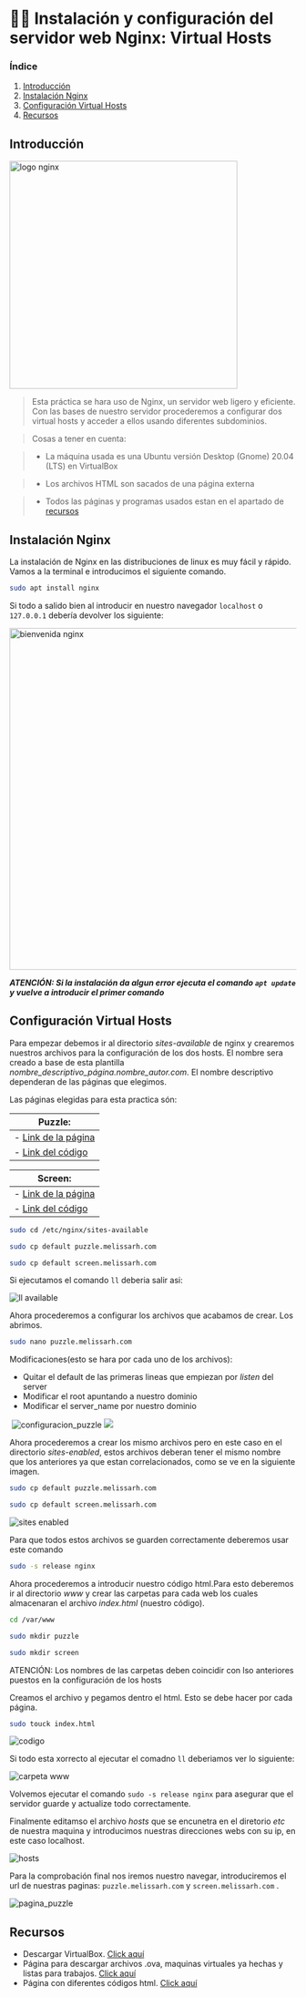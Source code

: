 # :woman_technologist: Instalación y configuración del servidor web Nginx: Virtual Hosts

### **Índice**
1. [Introducción](#intro)
2. [Instalación Nginx](#instaN)
3. [Configuración Virtual Hosts](#confi)
4. [Recursos](#recur)

<div id='intro' />

## Introducción
  
 <img src="https://github.com/MelissaRodriguezHernandez/VirtualHosts_Nginx/blob/main/img/Nginx_logo.svg.png" width="400" alt="logo nginx">

>Esta práctica se hara uso de Nginx, un servidor web ligero y eficiente. Con las bases de nuestro servidor procederemos a configurar dos virtual hosts y acceder a ellos usando diferentes subdominios.

>Cosas a tener en cuenta:

>*  La máquina usada es una Ubuntu versión Desktop (Gnome) 20.04 (LTS) en VirtualBox
              
>*  Los archivos HTML son sacados de una página externa
              
>*  Todos las páginas y programas usados estan en el apartado de [recursos](#recur)
                

<div id='instaN' />

## Instalación Nginx

La instalación de Nginx en las distribuciones de linux es muy fácil y rápido.
Vamos a la terminal e introducimos el siguiente comando.

```bash
sudo apt install nginx
```

Si todo a salido bien al introducir en nuestro navegador ``localhost`` o ``127.0.0.1`` debería devolver los siguiente:

<img src="https://github.com/MelissaRodriguezHernandez/VirtualHosts_Nginx/blob/main/img/welcome%20to%20nginx.png" width="600" alt="bienvenida nginx">


***ATENCIÓN: Si la instalación da algun error ejecuta el comando ``apt update`` y vuelve a introducir el primer comando***
  
<div id='confi' />

## Configuración Virtual Hosts

Para empezar debemos ir al directorio *sites-available* de nginx y crearemos nuestros archivos para la configuración de los dos hosts. El nombre sera creado a base de esta plantilla *nombre_descriptivo_página.nombre_autor.com*.
El nombre descriptivo dependeran de las páginas que elegimos.

Las páginas elegidas para esta practica són:

| Puzzle:                                                                                                |
|--------------------------------------------------------------------------------------------------------|
| - [Link de la página](https://onehtmlpagechallenge.com/entries/tiles.html)                             |
| - [Link del código](https://github.com/Metroxe/one-html-page-challenge/blob/master/entries/tiles.html) |

| Screen:                                                                                                               |
|-----------------------------------------------------------------------------------------------------------------------|
| - [Link de la página](https://onehtmlpagechallenge.com/entries/my-screen-resolution.html)                             |
| - [Link del código](https://github.com/Metroxe/one-html-page-challenge/blob/master/entries/my-screen-resolution.html) |

```bash
sudo cd /etc/nginx/sites-available
```

```bash
sudo cp default puzzle.melissarh.com
```

```bash
sudo cp default screen.melissarh.com
```

Si ejecutamos el comando ``ll`` deberia salir asi:

<img src="https://github.com/MelissaRodriguezHernandez/VirtualHosts_Nginx/blob/main/img/paginas%20en%20available.png" alt="ll available" width="">

Ahora procederemos a configurar los archivos que acabamos de crear. Los abrimos.

```bash
sudo nano puzzle.melissarh.com
```
Modificaciones(esto se hara por cada uno de los archivos):

* Quitar el default de las primeras lineas que empiezan por *listen* del server
* Modificar el root apuntando a nuestro dominio
* Modificar el server_name por nuestro dominio

<img src="https://github.com/MelissaRodriguezHernandez/VirtualHosts_Nginx/blob/main/img/configuracion%20server.png" alt="" >

<img src="https://github.com/MelissaRodriguezHernandez/VirtualHosts_Nginx/blob/main/img/configuracion%20puzzle.png" alt="configuracion_puzzle" width="">

<img src="https://github.com/MelissaRodriguezHernandez/VirtualHosts_Nginx/blob/main/img/configuracion%20screen.png" width="">

Ahora procederemos a crear los mismo archivos pero en este caso en el directorio *sites-enabled*, estos archivos deberan tener el mismo nombre que los anteriores ya que estan correlacionados, como se ve en la siguiente imagen.

```bash
sudo cp default puzzle.melissarh.com
```

```bash
sudo cp default screen.melissarh.com
```
<img src="https://github.com/MelissaRodriguezHernandez/VirtualHosts_Nginx/blob/main/img/sites-enabled.png" alt="sites enabled" width="">

Para que todos estos archivos se guarden correctamente deberemos usar este comando
```bash
sudo -s release nginx
```

Ahora procederemos a introducir nuestro código html.Para esto deberemos ir al directorio *www* y crear las carpetas para cada web los cuales almacenaran el archivo *index.html* (nuestro código).

```bash
cd /var/www
```
```bash
sudo mkdir puzzle
```
```bash
sudo mkdir screen
```
ATENCIÓN: Los nombres de las carpetas deben coincidir con lso anteriores puestos en la configuración de los hosts

Creamos el archivo y pegamos dentro el html. Esto se debe hacer por cada página.

```bash
sudo touck index.html
```
<img src="https://github.com/MelissaRodriguezHernandez/VirtualHosts_Nginx/blob/main/img/codigo%20html.png" alt="codigo" width="">

Si todo esta xorrecto al ejecutar el comadno ``ll`` deberiamos ver lo siguiente:

<img src="https://github.com/MelissaRodriguezHernandez/VirtualHosts_Nginx/blob/main/img/carpeta%20www.png" alt="carpeta www" width="">

Volvemos ejecutar el comando ``sudo -s release nginx`` para asegurar que el servidor guarde y actualize todo correctamente.

Finalmente editamso el archivo *hosts* que se encunetra en el diretorio *etc* de nuestra maquina y introducimos nuestras direcciones webs con su ip, en este caso localhost.

![hosts](https://github.com/MelissaRodriguezHernandez/VirtualHosts_Nginx/blob/main/img/archivo%20hosts.png)

Para la comprobación final nos iremos nuestro navegar, introduciremos el url de nuestras paginas: ``puzzle.melissarh.com`` y ``screen.melissarh.com`` .

<img src="https://github.com/MelissaRodriguezHernandez/VirtualHosts_Nginx/blob/main/img/pagina%20puzzle.png" alt="pagina_puzzle" width="">

<img src="https://github.com/MelissaRodriguezHernandez/VirtualHosts_Nginx/blob/main/img/pagina_screen.png" alt="" width="">

<div id='recur' />

## Recursos

- Descargar VirtualBox. [Click aquí](https://www.virtualbox.org/wiki/Downloads)
- Página para descargar archivos .ova, maquinas virtuales ya hechas y listas para trabajos. [Click aquí](https://descargarmaquinasvirtuales.com)
- Página con diferentes códigos html. [Click aquí](https://onehtmlpagechallenge.com)
